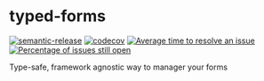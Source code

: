 # typed-forms

[![semantic-release](https://img.shields.io/badge/%20%20%F0%9F%93%A6%F0%9F%9A%80-semantic--release-e10079.svg)](https://github.com/semantic-release/semantic-release)
[![codecov](https://codecov.io/gh/faergeek/typed-forms/branch/master/graph/badge.svg?token=OYMG9TJLJ5)](https://codecov.io/gh/faergeek/typed-forms)
[![Average time to resolve an issue](https://isitmaintained.com/badge/resolution/faergeek/typed-forms.svg)](https://isitmaintained.com/project/faergeek/typed-forms 'Average time to resolve an issue')
[![Percentage of issues still open](https://isitmaintained.com/badge/open/faergeek/typed-forms.svg)](https://isitmaintained.com/project/faergeek/typed-forms 'Percentage of issues still open')

Type-safe, framework agnostic way to manager your forms
